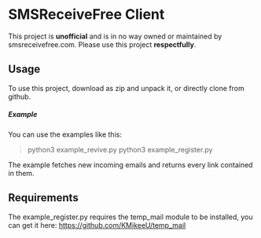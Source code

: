 # SMSReceiveFree Client
This project is **unofficial** and is in no way owned or maintained by smsreceivefree.com. Please use this project **respectfully**.

## Usage
To use this project, download as zip and unpack it, or directly clone from github.

##### Example
You can use the examples like this:
> python3 example_revive.py
> python3 example_register.py

The example fetches new incoming emails and returns every link contained in them.


## Requirements
The example_register.py requires the temp_mail module to be installed, you can get it here: https://github.com/KMikeeU/temp_mail